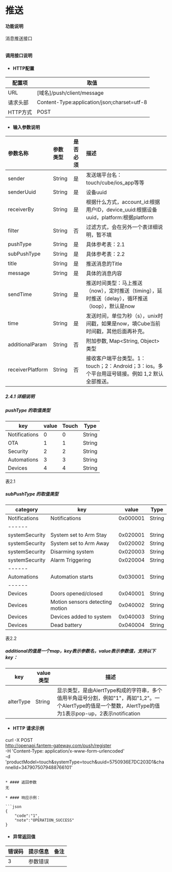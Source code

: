 # 推送

#### 功能说明
消息推送接口

######

#### 调用接口说明

* #### HTTP配置

| 配置项 | 取值 |
| --- | --- |
| URL | \[域名\]/push/client/message|
| 请求头部 | Content-Type:application/json;charset=utf-8 |
| HTTP方式 | POST|

* #### 输入参数说明

| 参数名称 | 参数类型 | 是否必须 | 描述 |
| :--- | :--- | :--- | :--- |
|sender|String|是  | 发送端平台名：touch/cube/ios_app等等 |
|senderUuid|String|是  | 设备uuid     |
|receiverBy|String|是  | 根据什么方式，account_id:根据用户ID，device_uuid:根据设备uuid，platform:根据platform|
|filter|String|否|过滤方式，会在另外一个表详细说明，暂不填|
|pushType|String|是|具体参考表：2.1|
|subPushType|String|是|具体参考表：2.2|
|title|String|是|推送消息的Title|
|message|String|是|具体的消息内容|
|sendTime|String|是|推送时间类型：马上推送（now），定时推送（timing），延时推送（delay），循环推送（loop），默认是now|
|time|String|是|发送时间，单位为秒（s），unix时间戳，如果是now，填Cube当前时间戳，其他后面再补充。|
|additionalParam|String|否|附加参数, Map<String, Object>类型|
|receiverPlatform|String|否|接收客户端平台类型。1：touch；2：Android；3：ios。多个平台用逗号链接。例如 1,2 默认全部推送。|


##### 2.4.1 详细说明
##### pushType 的取值类型
| key | value | Touch | Type |
| ------| ------ | ------ | ------ |
| Notifications | 0 | 0 | String |
| OTA | 1 | 1 | String |
| Security  | 2 | 2 | String |
| Automations | 3| 3 | String |
| Devices | 4 | 4 | String |
表2.1

##### subPushType 的取值类型
| category | key | value | Type |
| ------| ------| ------ | ------ |
| Notifications | Notifications | 0x000001 | String |
| ------| | | |
| systemSecurity  | System set to Arm Stay  | 0x020001| String |
| systemSecurity  | System set to Arm Away  | 0x020002 | String |
| systemSecurity  | Disarming system  | 0x020003 | String |
| systemSecurity  | Alarm Triggering  | 0x020004 | String |
| ------| | | |
| Automations | Automation starts  | 0x030001 | String |
| ------| | | |
| Devices | Doors opened/closed | 0x040001 | String |
| Devices | Motion sensors detecting motion | 0x040002 | String |
| Devices | Devices added to system | 0x040003 | String |
| Devices | Dead battery | 0x040004 | String |
表2.2
##### additional的值是一个map，key表示参数名，value表示参数值，支持以下key：
|key|value类型|描述|
|-|-|-|
|alterType|String|显示类型，是由AlertType构成的字符串，多个值用半角逗号分割，例如"1"，再如"1,2"。一个AlertType的值是一个整数，AlertType的值为1表示pop-up，2表示notification|



* #### HTTP 请求示例
curl -X POST \
  http://openapi.fantem-gateway.com/push/register \
  -H 'Content-Type: application/x-www-form-urlencoded' \
  -d 'productModel=touch&systemType=touch&uuid=5750936E7DC203D1&channelId=3479075079488766101'
```

* #### 返回参数
无

* #### 响应示例：

```json
{
    "code":"1",
    "note":"OPERATION_SUCCESS"
}
```

* #### 异常返回值

| 错误码 | 提示信息 | 备注 |
| :--- | :--- | :--- |
|  3| 参数错误 | |



